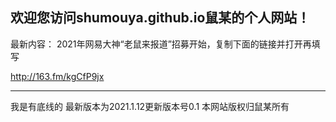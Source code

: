 欢迎您访问shumouya.github.io鼠某的个人网站！
---------------------
最新内容：
2021年网易大神“老鼠来报道”招募开始，复制下面的链接并打开再填写

http://163.fm/kgCfP9jx

----------------------

我是有底线的
最新版本为2021.1.12更新版本号0.1  本网站版权归鼠某所有
